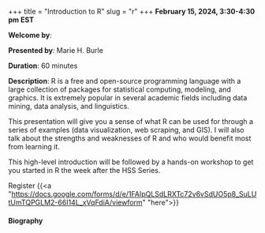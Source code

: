 +++
title = "Introduction to R"
slug = "r"
+++
**February 15, 2024, 3:30-4:30 pm EST**

**Welcome by**: 

**Presented by**: Marie H. Burle

**Duration**: 60 minutes

**Description**: R is a free and open-source programming language with a large collection of packages for
statistical computing, modeling, and graphics. It is extremely popular in several academic fields including
data mining, data analysis, and linguistics.

This presentation will give you a sense of what R can be used for through a series of examples (data
visualization, web scraping, and GIS). I will also talk about the strengths and weaknesses of R and who would
benefit most from learning it.

This high-level introduction will be followed by a hands-on workshop to get you started in R the week after
the HSS Series.

Register {{<a "https://docs.google.com/forms/d/e/1FAIpQLSdLRXTc72v6vSdUO5p8_SuLUtUmTQPGLM2-66I14L_xVqFdiA/viewform" "here">}}

<!-- Le même séminaire [en français](/template). -->

#### Biography
